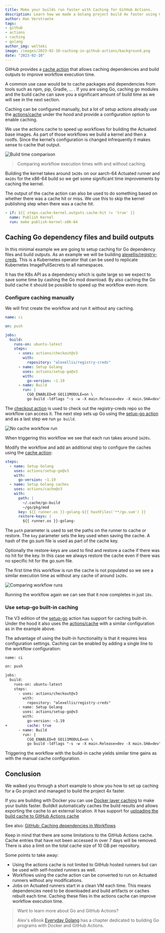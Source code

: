 ```yaml
---
title: Make your builds run faster with Caching for GitHub Actions.
description: Learn how we made a Golang project build 4x faster using GitHub's built-in caching mechanism.
author: Han Verstraete
tags:
- github
- actions
- caching
- golang
author_img: welteki
image: /images/2023-02-10-caching-in-github-actions/background.png
date: "2023-02-10"
---
```

 
GitHub provides a [cache action](https://github.com/actions/cache) that allows caching dependencies and build outputs to improve workflow execution time.

A common use case would be to cache packages and dependencies from tools such as npm, pip, Gradle, ... . If you are using Go, caching go modules and the build cache can save you a significant amount of build time as we will see in the next section.

Caching can be configured manually, but a lot of setup actions already use the [actions/cache](https://github.com/actions/cache) under the hood and provide a configuration option to enable caching.

We use the actions cache to speed up workflows for building the Actuated base images. As part of those workflows we build a kernel and then a rootfs. Since the kernel’s configuration is changed infrequently it makes sense to cache that output.

![Build time comparison](/images/2023-02-10-caching-in-github-actions/build-time-comparison.png)

> Comparing workflow execution times with and without caching.

Building the kernel takes around `1m20s` on our aarch-64 Actuated runner and `4m10s` for the x86-64 build so we get some significant time improvements by caching the kernel.

The output of the cache action can also be used to do something based on whether there was a cache hit or miss. We use this to skip the kernel publishing step when there was a cache hit.

```yaml
- if: ${{ steps.cache-kernel.outputs.cache-hit != 'true' }}
  name: Publish Kernel
  run: make publish-kernel-x86-64
```

## Caching Go dependency files and build outputs

In this minimal example we are going to setup caching for Go dependency files and build outputs. As an example we will be building [alexellis/registry-creds](https://github.com/alexellis/registry-creds). This is a Kubernetes operator that can be used to replicate Kubernetes ImagePullSecrets to all namespaces. 

It has the K8s API as a dependency which is quite large so we expect to save some time by cashing the Go mod download. By also caching the Go build cache it should be possible to speed up the workflow even more.

### Configure caching manually

We will first create the workflow and run it without any caching.

```yaml
name: ci

on: push

jobs:
  build:
    runs-on: ubuntu-latest
    steps:
      - uses: actions/checkout@v3
        with:
          repository: "alexellis/registry-creds"
      - name: Setup Golang
        uses: actions/setup-go@v3
        with:
          go-version: ~1.19
      - name: Build
        run: |
          CGO_ENABLED=0 GO111MODULE=on \
          go build -ldflags "-s -w -X main.Release=dev -X main.SHA=dev" -o controller
```

The [checkout action](https://github.com/actions/checkout) is used to check out the registry-creds repo so the workflow can access it. The next step sets up Go using the [setup-go action](https://github.com/actions/setup-go) and as a last step we run `go build`.

![No cache workflow run](/images/2023-02-10-caching-in-github-actions/no-cache-workflow.png)

When triggering this workflow we see that each run takes around `1m20s`.


Modify the workflow and add an additional step to configure the caches using the [cache action](https://github.com/actions/cache):

```yaml
steps:
  - name: Setup Golang
    uses: actions/setup-go@v3
    with:
      go-version: ~1.19
  - name: Setup Golang caches
    uses: actions/cache@v3
    with:
      path: |
        ~/.cache/go-build
        ~/go/pkg/mod
      key: ${{ runner.os }}-golang-${{ hashFiles('**/go.sum') }}
      restore-keys: |
        ${{ runner.os }}-golang-
```

The `path` parameter is used to set the paths on the runner to cache or restore. The `key` parameter sets the key used when saving the cache. A hash of the go.sum file is used as part of the cache key.

Optionally the restore-keys are used to find and restore a cache if there was no hit for the key. In this case we always restore the cache even if there was no specific hit for the go.sum file.

The first time this workflow is run the cache is not populated so we see a similar execution time as without any cache of around `1m20s`.

![Comparing workflow runs](/images/2023-02-10-caching-in-github-actions/workflow-cache-comparison.png)

Running the workflow again we can see that it now completes in just `18s`.

### Use setup-go built-in caching

The V3 edition of the [setup-go](https://github.com/actions/setup-go) action has support for caching built-in. Under the hood it also uses the [actions/cache](https://github.com/actions/cache) with a similar configuration as in the example above.

The advantage of using the built-in functionality is that it requires less configuration settings. Caching can be enabled by adding a single line to the workflow configuration:

```diff
name: ci

on: push

jobs:
  build:
    runs-on: ubuntu-latest
    steps:
      - uses: actions/checkout@v3
        with:
          repository: "alexellis/registry-creds"
      - name: Setup Golang
        uses: actions/setup-go@v3
        with:
          go-version: ~1.19
+         cache: true
      - name: Build
        run: |
          CGO_ENABLED=0 GO111MODULE=on \
          go build -ldflags "-s -w -X main.Release=dev -X main.SHA=dev" -o controller
```

Triggering the workflow with the build-in cache yields similar time gains as with the manual cache configuration.

## Conclusion

We walked you through a short example to show you how to set up caching for a Go project and managed to build the project 4x faster.

If you are building with Docker you can use [Docker layer caching](https://docs.docker.com/build/ci/github-actions/examples/#cache) to make your builds faster. Buildkit automatically caches the build results and allows exporting the cache to an external location. It has support for [uploading the build cache to GitHub Actions cache](https://docs.docker.com/build/cache/backends/)

See also: [GitHub: Caching dependencies in Workflows](https://docs.github.com/en/actions/using-workflows/caching-dependencies-to-speed-up-workflows)

Keep in mind that there are some limitations to the GitHub Actions cache. Cache entries that have not been accessed in over 7 days will be removed. There is also a limit on the total cache size of 10 GB per repository.

Some points to take away:

- Using the actions cache is not limited to GitHub hosted runners but can be used with self-hosted runners as well.
- Workflows using the cache action can be converted to run on Actuated runners without any modifications.
- Jobs on Actuated runners start in a clean VM each time. This means dependencies need to be downloaded and build artifacts or caches rebuilt each time. Caching these files in the actions cache can improve workflow execution time.

> Want to learn more about Go and GitHub Actions?
> 
> Alex's eBook [Everyday Golang](https://openfaas.gumroad.com/l/everyday-golang) has a chapter dedicated to building Go programs with Docker and GitHub Actions.
